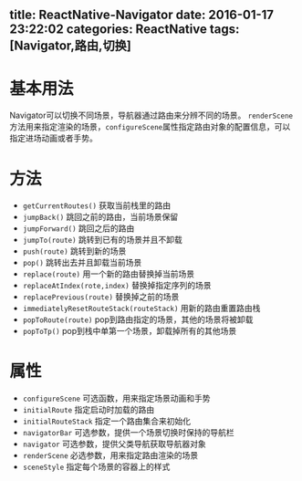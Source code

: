 title: ReactNative-Navigator
date: 2016-01-17 23:22:02
categories: ReactNative
tags: [Navigator,路由,切换]
---
<!--more-->
# 基本用法
Navigator可以切换不同场景，导航器通过路由来分辨不同的场景。
`renderScene`方法用来指定渲染的场景，`configureScene`属性指定路由对象的配置信息，可以指定进场动画或者手势。

# 方法
- `getCurrentRoutes()` 获取当前栈里的路由
- `jumpBack()` 跳回之前的路由，当前场景保留
- `jumpForward()` 跳回之后的路由
- `jumpTo(route)` 跳转到已有的场景并且不卸载
- `push(route)` 跳转到新的场景
- `pop()` 跳转出去并且卸载当前场景
- `replace(route)` 用一个新的路由替换掉当前场景
- `replaceAtIndex(rote,index)` 替换掉指定序列的场景
- `replacePrevious(route)` 替换掉之前的场景
- `immediatelyResetRouteStack(routeStack)`  用新的路由重置路由栈
- `popToRoute(route)` pop到路由指定的场景，其他的场景将被卸载
- `popToTp()` pop到栈中单第一个场景，卸载掉所有的其他场景
# 属性
- `configureScene` 可选函数，用来指定场景动画和手势
- `initialRoute` 指定启动时加载的路由
- `initialRouteStack` 指定一个路由集合来初始化
- `navigatorBar` 可选参数，提供一个场景切换时保持的导航栏
- `navigator` 可选参数，提供父类导航获取导航器对象
- `renderScene` 必选参数，用来指定路由渲染的场景
- `sceneStyle` 指定每个场景的容器上的样式
